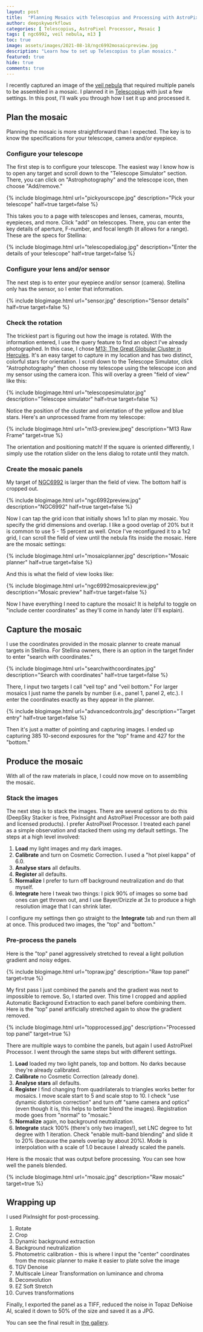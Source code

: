 ```yaml
---
layout: post
title:  "Planning Mosaics with Telescopius and Processing with AstroPixel Processor"
author: deepskyworkflows
categories: [ Telescopius, AstroPixel Processor, Mosaic ]
tags: [ ngc6992, veil nebula, m13 ]
toc: true
image: assets/images/2021-08-18/ngc6992mosaicpreview.jpg
description: "Learn how to set up Telescopius to plan mosaics."
featured: true
hide: true
comments: true
---
```


I recently captured an image of the [veil nebula](/gallery/ngc6992-veil-nebula) that required multiple panels to be assembled in a mosaic. I planned it in [Telescopius](https://telescopius.com) with just a few settings. In this post, I'll walk you through how I set it up and processed it.

## Plan the mosaic

Planning the mosaic is more straightforward than I expected. The key is to know the specifications for your telescope, camera and/or eyepiece.

### Configure your telescope

The first step is to configure your telescope. The easiest way I know how is to open any target and scroll down to the "Telescope Simulator" section. There, you can click on "Astrophotography" and the telescope icon, then choose "Add/remove."

{% include blogimage.html url="pickyourscope.jpg" description="Pick your telescope" half=true target=false %}

This takes you to a page with telescopes and lenses, cameras, mounts, eyepieces, and more. Click "add" on telescopes. There, you can enter the key details of aperture, F-number, and focal length (it allows for a range). These are the specs for Stellina:

{% include blogimage.html url="telescopedialog.jpg" description="Enter the details of your telescope" half=true target=false %}

### Configure your lens and/or sensor

The next step is to enter your eyepiece and/or sensor (camera). Stellina only has the sensor, so I enter that information.

{% include blogimage.html url="sensor.jpg" description="Sensor details" half=true target=false %}

### Check the rotation

The trickiest part is figuring out how the image is rotated. With the information entered, I use the query feature to find an object I've already photographed. In this case, I chose [M13: The Great Globular Cluster in Hercules](/gallery/m13-hercules/). It's an easy target to capture in my location and has two distinct, colorful stars for orientation. I scroll down to the Telescope Simulator, click "Astrophotography" then choose my telescope using the telescope icon and my sensor using the camera icon. This will overlay a green "field of view" like this:

{% include blogimage.html url="telescopesimulator.jpg" description="Telescope simulator" half=true target=false %}

Notice the position of the cluster and orientation of the yellow and blue stars. Here's an unprocessed frame from my telescope:

{% include blogimage.html url="m13-preview.jpeg" description="M13 Raw Frame" target=true %}

The orientation and positioning match! If the square is oriented differently, I simply use the rotation slider on the lens dialog to rotate until they match.

### Create the mosaic panels

My target of [NGC6992](/gallery/ngc6992-veil-nebula/) is larger than the field of view. The bottom half is cropped out.

{% include blogimage.html url="ngc6992preview.jpg" description="NGC6992" half=true target=false %} 

Now I can tap the grid icon that initially shows 1x1 to plan my mosaic. You specify the grid dimensions and overlap. I like a good overlap of 20% but it is common to use 5 - 15 percent as well. Once I've reconfigured it to a 1x2 grid, I can scroll the field of view until the nebula fits inside the mosaic. Here are the mosaic settings:

{% include blogimage.html url="mosaicplanner.jpg" description="Mosaic planner" half=true target=false %}

And this is what the field of view looks like:

{% include blogimage.html url="ngc6992mosaicpreview.jpg" description="Mosaic preview" half=true target=false %}

Now I have everything I need to capture the mosaic! It is helpful to toggle on "include center coordinates" as they'll come in handy later (I'll explain).

## Capture the mosaic

I use the coordinates provided in the mosaic planner to create manual targets in Stellina. For Stellina owners, there is an option in the target finder to enter "search with coordinates." 

{% include blogimage.html url="searchwithcoordinates.jpg" description="Search with coordinates" half=true target=false %}

There, I input two targets I call "veil top" and "veil bottom." For larger mosaics I just name the panels by number (i.e., panel 1, panel 2, etc.). I enter the coordinates exactly as they appear in the planner.

{% include blogimage.html url="advancedcontrols.jpg" description="Target entry" half=true target=false %}

Then it's just a matter of pointing and capturing images. I ended up capturing 385 10-second exposures for the "top" frame and 427 for the "bottom."

## Produce the mosaic

With all of the raw materials in place, I could now move on to assembling the mosaic.

### Stack the images

The next step is to stack the images. There are several options to do this (DeepSky Stacker is free, PixInsight and AstroPixel Processor are both paid and licensed products). I prefer AstroPixel Processor. I treated each panel as a simple observation and stacked them using my default settings. The steps at a high level involved:

1. **Load** my light images and my dark images.
2. **Calibrate** and turn on Cosmetic Correction. I used a "hot pixel kappa" of 6.0.
3. **Analyse stars** all defaults.
4. **Register** all defaults.
5. **Normalize** I prefer to turn off background neutralization and do that myself.
6. **Integrate** here I tweak two things: I pick 90% of images so some bad ones can get thrown out, and I use Bayer/Drizzle at 3x to produce a high resolution image that I can shrink later.

I configure my settings then go straight to the **Integrate** tab and run them all at once. This produced two images, the "top" and "bottom." 

### Pre-process the panels 

Here is the "top" panel aggressively stretched to reveal a light pollution gradient and noisy edges. 

{% include blogimage.html url="topraw.jpg" description="Raw top panel" target=true %}

My first pass I just combined the panels and the gradient was next to impossible to remove. So, I started over. This time I cropped and applied Automatic Background Extraction to each panel before combining them. Here is the "top" panel artificially stretched again to show the gradient removed.

{% include blogimage.html url="topprocessed.jpg" description="Processed top panel" target=true %}

There are multiple ways to combine the panels, but again I used AstroPixel Processor. I went through the same steps but with different settings.

1. **Load** loaded my two light panels, top and bottom. No darks because they're already calibrated.
2. **Calibrate** no Cosmetic Correction (already done).
3. **Analyse stars** all defaults.
4. **Register** I find changing from quadrilaterals to triangles works better for mosaics. I move scale start to 5 and scale stop to 10. I check "use dynamic distortion correction" and turn off "same camera and optics" (even though it is, this helps to better blend the images). Registration mode goes from "normal" to "mosaic." 
5. **Normalize** again, no background neutralization.
6. **Integrate** stack 100% (there's only two images!), set LNC degree to 1st degree with 1 iteration. Check "enable multi-band blending" and slide it to 20% (because the panels overlap by about 20%). Mode is interpolation with a scale of 1.0 because I already scaled the panels.

Here is the mosaic that was output before processing. You can see how well the panels blended.

{% include blogimage.html url="mosaic.jpg" description="Raw mosaic" target=true %}

## Wrapping up

I used PixInsight for post-processing.

1. Rotate
2. Crop
3. Dynamic background extraction
4. Background neutralization
5. Photometric calibration - this is where I input the "center" coordinates from the mosaic planner to make it easier to plate solve the image
6. TGV Denoise
7. Multiscale Linear Transformation on luminance and chroma
8. Deconvolution
9. EZ Soft Stretch
10. Curves transformations

Finally, I exported the panel as a TIFF, reduced the noise in Topaz DeNoise AI, scaled it down to 50% of the size and saved it as a JPG. 

You can see the final result in [the gallery](/gallery/ngc6992-veilnebula).
